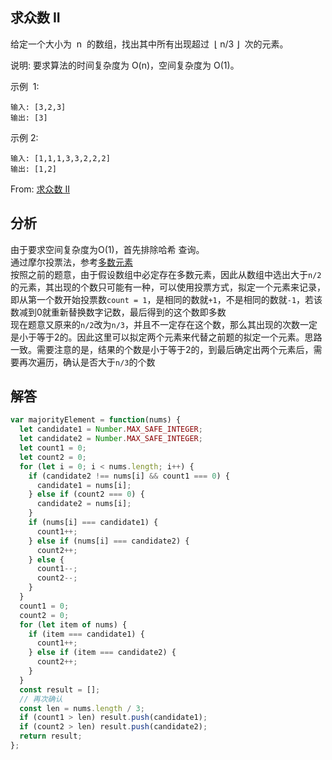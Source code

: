 ## 求众数 II

给定一个大小为  n  的数组，找出其中所有出现超过  ⌊ n/3 ⌋  次的元素。

说明: 要求算法的时间复杂度为 O(n)，空间复杂度为 O(1)。

示例  1:

```
输入: [3,2,3]
输出: [3]
```

示例 2:

```
输入: [1,1,1,3,3,2,2,2]
输出: [1,2]
```

From: [求众数 II](https://leetcode-cn.com/problems/majority-element-ii)

## 分析
由于要求空间复杂度为O(1)，首先排除哈希 查询。  
通过摩尔投票法，参考[多数元素](https://leetcode-cn.com/problems/majority-element/)  
按照之前的题意，由于假设数组中必定存在多数元素，因此从数组中选出大于`n/2`的元素，其出现的个数只可能有一种，可以使用投票方式，拟定一个元素来记录，即从第一个数开始投票数`count = 1`，是相同的数就`+1`，不是相同的数就`-1`，若该数减到0就重新替换数字记数，最后得到的这个数即多数   
现在题意又原来的`n/2`改为`n/3`，并且不一定存在这个数，那么其出现的次数一定是小于等于2的。因此这里可以拟定两个元素来代替之前题的拟定一个元素。思路一致。需要注意的是，结果的个数是小于等于2的，到最后确定出两个元素后，需要再次遍历，确认是否大于`n/3`的个数


## 解答
```javascript
var majorityElement = function(nums) {
  let candidate1 = Number.MAX_SAFE_INTEGER;
  let candidate2 = Number.MAX_SAFE_INTEGER;
  let count1 = 0;
  let count2 = 0;
  for (let i = 0; i < nums.length; i++) {
    if (candidate2 !== nums[i] && count1 === 0) {
      candidate1 = nums[i];
    } else if (count2 === 0) {
      candidate2 = nums[i];
    }
    if (nums[i] === candidate1) {
      count1++;
    } else if (nums[i] === candidate2) {
      count2++;
    } else {
      count1--;
      count2--;
    }
  }
  count1 = 0;
  count2 = 0;
  for (let item of nums) {
    if (item === candidate1) {
      count1++;
    } else if (item === candidate2) {
      count2++;
    }
  }
  const result = [];
  // 再次确认
  const len = nums.length / 3;
  if (count1 > len) result.push(candidate1);
  if (count2 > len) result.push(candidate2);
  return result;
};
```
